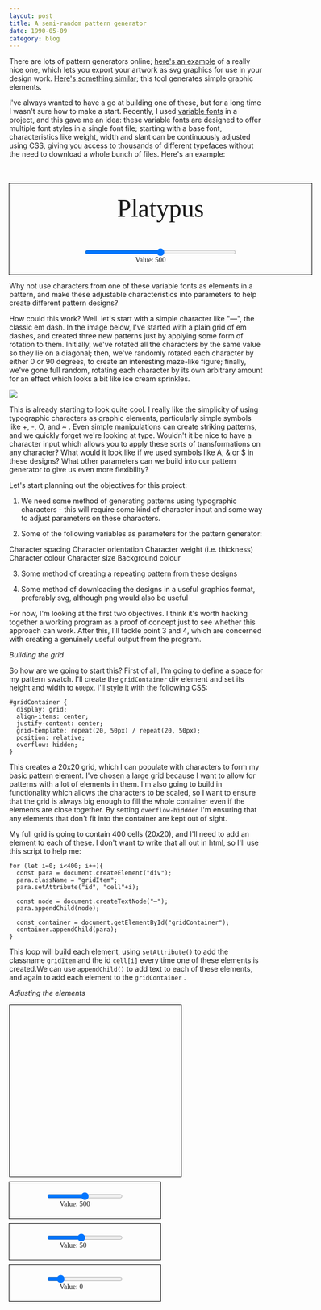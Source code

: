 ```yaml
---
layout: post
title: A semi-random pattern generator
date: 1990-05-09
category: blog
---
```


There are lots of pattern generators online; [here's an example](https://doodad.dev/pattern-generator/) of a really nice one, which lets you export your artwork as svg graphics for use in your design work. [Here's something similar](https://haikei.app); this tool generates simple graphic elements.

I've always wanted to have a go at building one of these, but for a long time I wasn't sure how to make a start. Recently, I used [variable fonts](https://web.dev/variable-fonts/) in a project, and this gave me an idea: these variable fonts are designed to offer multiple font styles in a single font file; starting with a base font, characteristics like weight, width and slant can be continuously adjusted using CSS, giving you access to thousands of different typefaces without the need to download a whole bunch of files. Here's an example:

<html>
<head>
<link rel="preconnect" href="https://fonts.googleapis.com">
<link rel="preconnect" href="https://fonts.gstatic.com" crossorigin>
<link href="https://fonts.googleapis.com/css2?family=Raleway:wght@100..900display=swap" rel="stylesheet">
</head>

  <style>
    #container {
      width: 600px;  
      font-family: 'Raleway';
      outline: 1px solid black;
    }

    #text {
      text-align: center;
      font-size: 50px;
      font-weight: 500;
      padding: 20px 0 0 0;
    }

    #weight {
      display: block;
      margin: auto;
      width: 50%;
    }

    #value {
      display: block;
      margin: auto;
      width: 100px;
      padding: 0 0 20px 0;
    }
  </style>

<body>

  <div id="container">
    <p id="text" style="">Platypus</p>
    <input type="range" min="100" max="900" value="500" class="slider" id="weight" oninput="changeText(value)">
    <p id="value">Value: <span id="weightValue">500</span></p>
  </div>

 </body>

 <script type="text/javascript">
   const weightValue = document.getElementById("weightValue");
   const text = document.getElementById("text");
   function changeText (input) {
     weightValue.innerHTML = input;
     text.style.fontWeight = input;
   };
 </script>

</html>

 Why not use characters from one of these variable fonts as elements in a pattern, and make these adjustable characteristics into parameters to help create different pattern designs?



How could this work? Well. let's start with a simple character like "—", the classic em dash. In the image below, I've started with a plain grid of em dashes, and created three new patterns just by applying some form of rotation to them. Initially, we've rotated all the characters by the same value so they lie on a diagonal; then, we've randomly rotated each character by either 0 or 90 degrees, to create an interesting maze-like figure; finally, we've gone full random, rotating each character by its own arbitrary amount for an effect which looks a bit like ice cream sprinkles.

<img class="blog-img" src="/blog/assets/dashpatterns.jpg">

This is already starting to look quite cool. I really like the simplicity of using typographic characters as graphic elements, particularly simple symbols like +, -, O, and ~ . Even simple manipulations can create striking patterns, and we quickly forget we're looking at type. Wouldn't it be nice to have a character input which allows you to apply these sorts of transformations on any character? What would it look like if we used symbols like A, & or $ in these designs? What other parameters can we build into our pattern generator to give us even more flexibility?

Let's start planning out the objectives for this project:

1. We need some method of generating patterns using typographic characters - this will require some kind of character input and some way to adjust parameters on these characters.

2. Some of the following variables as parameters for the pattern generator:

Character spacing
Character orientation
Character weight (i.e. thickness)
Character colour
Character size
Background colour

3. Some method of creating a repeating pattern from these designs

4. Some method of downloading the designs in a useful graphics format, preferably svg, although png would also be useful

For now, I'm looking at the first two objectives. I think it's worth hacking together a working program as a proof of concept just to see whether this approach can work. After this, I'll tackle point 3 and 4, which are concerned with creating a genuinely useful output from the program.

*Building the grid*

So how are we going to start this? First of all, I'm going to define a space for my pattern swatch. I'll create the `gridContainer` div element and set its height and width to `600px`. I'll style it with the following CSS:

    #gridContainer {
      display: grid;
      align-items: center;
      justify-content: center;
      grid-template: repeat(20, 50px) / repeat(20, 50px);
      position: relative;
      overflow: hidden;
    }

This creates a 20x20 grid, which I can populate with characters to form my basic pattern element. I've chosen a large grid because I want to allow for patterns with a lot of elements in them. I'm also going to build in functionality which allows the characters to be scaled, so I want to ensure that the grid is always big enough to fill the whole container even if the elements are close together. By setting  `overflow-hiddden` I'm ensuring that any elements that don't fit into the container are kept out of sight.

My full grid is going to contain 400 cells (20x20), and I'll need to add an element to each of these. I don't want to write that all out in html, so I'll use this script to help me:

    for (let i=0; i<400; i++){
      const para = document.createElement("div");
      para.className = "gridItem";
      para.setAttribute("id", "cell"+i);

      const node = document.createTextNode("—");
      para.appendChild(node);

      const container = document.getElementById("gridContainer");
      container.appendChild(para);   
    }

This loop will build each element, using `setAttribute()` to add the classname `gridItem` and the id `cell[i]` every time one of these elements is created.We can use `appendChild()` to add text to each of these elements, and again to add each element to the `gridContainer` .

*Adjusting the elements*



<html>
<head>
<link rel="preconnect" href="https://fonts.googleapis.com">
<link rel="preconnect" href="https://fonts.gstatic.com" crossorigin>
<link href="https://fonts.googleapis.com/css2?family=Raleway:wght@100..900display=swap" rel="stylesheet">
</head>

  <style>
    .slideContainer {
      width: 300px;  
      font-family: 'Raleway';
      outline: 1px solid black;
      padding: 20px 0 0 0;
      margin: 10px 0 0 0;
    }

    .slider {
      display: block;
      margin: auto;
      width: 50%;
    }

    .value {
      display: block;
      margin: auto;
      width: 100px;
      padding: 0 0 20px 0;
    }

    #gridContainer {
  display: grid;
  width: 300px;
  height: 300px;
  padding: 20px;
  justify-content: center;
  grid-template: repeat(3, 100px) / repeat(3, 100px);
  overflow: hidden;
  border: 1px solid black;
    }

    .gridItem {
      text-align: center;
      display: flex;
      align-items: center;
      justify-content: center;
      font-family: 'Raleway';
      font-size: 80pt;
      font-weight: 500;
      transform: rotate(0deg);

    }


  </style>

<body>

  <div id="gridContainer">    
  </div>

  <div class="slideContainer">
    <input type="range" min="100" max="900" value="500" class="slider" id="weight" oninput="changeText()">
    <p class="value">Value: <span id="weightValue">500</span></p>
  </div>

  <div class="slideContainer">
    <input type="range" min="10" max="100" value="50" class="slider" id="size" oninput="changeText()">
    <p class="value">Value: <span id="sizeValue">50</span></p>
  </div>

   <div class="slideContainer">
    <input type="range" min="0" max="359" value="50" class="slider" id="angle" oninput="changeText()">
    <p class="value">Value: <span id="angleValue">0</span></p>
  </div>

 </body>

 <script type="text/javascript">
   window.onload = function () {
    for (let i=0; i<9; i++){
    const para = document.createElement("div");
    para.className = "gridItem";
    para.setAttribute("id", "cell"+i);

    const node = document.createTextNode("—");
    para.appendChild(node);

    const container = document.getElementById("gridContainer");
    container.appendChild(para);  
    }
   }

   const gridItems = document.getElementsByClassName("gridItem");

   function changeText () {

           for (const item of gridItems){
    item.style.fontWeight = weight.value;
    item.style.fontSize = size.value +"pt";
    item.style.transform = "rotate(" + angle.value + "deg)";

    }   

    weightValue.innerHTML = weight.value;
    sizeValue.innerHTML = size.value;
    angleValue.innerHTML = angle.value;


   };
 </script>

</html>
